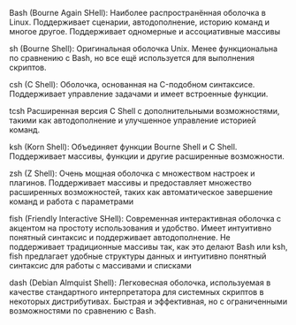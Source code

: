 
Bash (Bourne Again SHell):
	Наиболее распространённая оболочка в Linux.
	Поддерживает сценарии, автодополнение, историю команд и многое другое.
	Поддерживает одномерные и ассоциативные массивы

sh (Bourne Shell):
	Оригинальная оболочка Unix.
	Менее функциональна по сравнению с Bash, но все ещё используется для выполнения скриптов.

csh (C Shell):
	Оболочка, основанная на C-подобном синтаксисе.
	Поддерживает управление задачами и имеет встроенные функции.

tcsh
	Расширенная версия C Shell с дополнительными возможностями,
	такими как автодополнение и улучшенное управление историей команд.

ksh (Korn Shell):
	Объединяет функции Bourne Shell и C Shell.
	Поддерживает массивы, функции и другие расширенные возможности.

zsh (Z Shell):
	Очень мощная оболочка с множеством настроек и плагинов.
	Поддерживает массивы и предоставляет множество расширенных возможностей, таких как автоматическое завершение команд и работа с параметрами

fish (Friendly Interactive SHell):
	Современная интерактивная оболочка с акцентом на простоту использования и удобство.
	Имеет интуитивно понятный синтаксис и поддерживает автодополнение.
	Не поддерживает традиционные массивы так, как это делают Bash или ksh,
	fish предлагает удобные структуры данных и интуитивно понятный синтаксис для работы с массивами и списками

dash (Debian Almquist Shell):
	Легковесная оболочка, используемая в качестве стандартного интерпретатора для системных скриптов в некоторых дистрибутивах.
	Быстрая и эффективная, но с ограниченными возможностями по сравнению с Bash.



